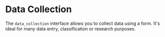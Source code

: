 # Data Collection

The `data_collection` interface allows you to collect data using a form. It's ideal for many data entry, classification or research purposes.
